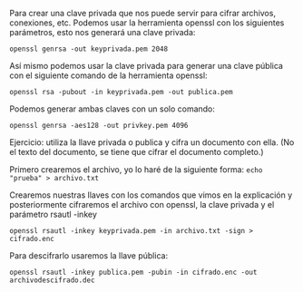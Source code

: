 
Para crear una clave privada que nos puede servir para cifrar archivos, conexiones, etc. Podemos usar la herramienta openssl con los siguientes parámetros, esto nos generará una clave privada:

```
openssl genrsa -out keyprivada.pem 2048
```

Así mismo podemos usar la clave privada para generar una clave pública con el siguiente comando de la herramienta openssl:

```
openssl rsa -pubout -in keyprivada.pem -out publica.pem
```

Podemos generar ambas claves con un solo comando:

```
openssl genrsa -aes128 -out privkey.pem 4096
```

Ejercicio: utiliza la llave privada o publica y cifra un documento con ella. (No el texto del documento, se tiene que cifrar el documento completo.)

Primero crearemos el archivo, yo lo haré de la siguiente forma: ```echo "prueba" > archivo.txt```

Crearemos nuestras llaves con los comandos que vimos en la explicación y posteriormente cifraremos el archivo con openssl, la clave privada y el parámetro rsautl -inkey

```
openssl rsautl -inkey keyprivada.pem -in archivo.txt -sign > cifrado.enc
```

Para descifrarlo usaremos la llave pública:  

```
openssl rsautl -inkey publica.pem -pubin -in cifrado.enc -out archivodescifrado.dec
```
